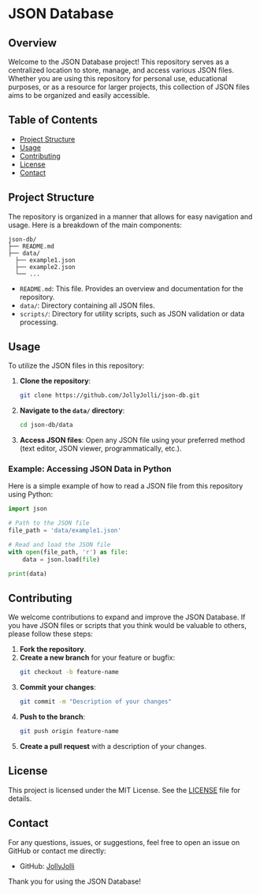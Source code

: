 # JSON Database

## Overview
Welcome to the JSON Database project! This repository serves as a centralized location to store, manage, and access various JSON files. Whether you are using this repository for personal use, educational purposes, or as a resource for larger projects, this collection of JSON files aims to be organized and easily accessible.

## Table of Contents
- [Project Structure](#project-structure)
- [Usage](#usage)
- [Contributing](#contributing)
- [License](#license)
- [Contact](#contact)

## Project Structure
The repository is organized in a manner that allows for easy navigation and usage. Here is a breakdown of the main components:

```
json-db/
├── README.md
├── data/
  ├── example1.json
  ├── example2.json
  └── ...
```

- `README.md`: This file. Provides an overview and documentation for the repository.
- `data/`: Directory containing all JSON files.
- `scripts/`: Directory for utility scripts, such as JSON validation or data processing.

## Usage
To utilize the JSON files in this repository:

1. **Clone the repository**:
    ```sh
    git clone https://github.com/JollyJolli/json-db.git
    ```
2. **Navigate to the `data/` directory**:
    ```sh
    cd json-db/data
    ```
3. **Access JSON files**: Open any JSON file using your preferred method (text editor, JSON viewer, programmatically, etc.).

### Example: Accessing JSON Data in Python
Here is a simple example of how to read a JSON file from this repository using Python:

```python
import json

# Path to the JSON file
file_path = 'data/example1.json'

# Read and load the JSON file
with open(file_path, 'r') as file:
    data = json.load(file)

print(data)
```

## Contributing
We welcome contributions to expand and improve the JSON Database. If you have JSON files or scripts that you think would be valuable to others, please follow these steps:

1. **Fork the repository**.
2. **Create a new branch** for your feature or bugfix:
    ```sh
    git checkout -b feature-name
    ```
3. **Commit your changes**:
    ```sh
    git commit -m "Description of your changes"
    ```
4. **Push to the branch**:
    ```sh
    git push origin feature-name
    ```
5. **Create a pull request** with a description of your changes.

## License
This project is licensed under the MIT License. See the [LICENSE](LICENSE) file for details.

## Contact
For any questions, issues, or suggestions, feel free to open an issue on GitHub or contact me directly:

- GitHub: [JollyJolli](https://github.com/JollyJolli)

Thank you for using the JSON Database!